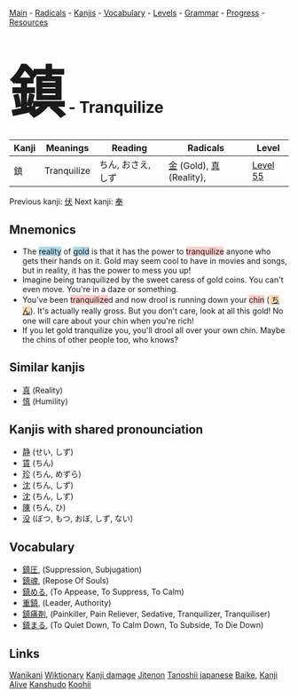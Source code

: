 <style> bigfont {font-size: 100px}</style>
[Main](../README.md) -
[Radicals](../radicals.md) -
[Kanjis](../kanjis.md) -
[Vocabulary](../vocabulary.md) -
[Levels](../levels.md) -
[Grammar](../grammar.md) - 
[Progress](../progress.md) -
[Resources](../resources.md)
# <bigfont> 鎮</bigfont> - Tranquilize 

| Kanji | Meanings | Reading | Radicals | Level |
| --- | --- | --- | --- | --- |
| 鎮 | Tranquilize | ちん, おさえ, しず | [金](../radicals/金.md) (Gold), [真](../radicals/真.md) (Reality),  | [Level 55](../levels/wk_level55.md) |

Previous kanji: [伏](伏.md) Next kanji: [奉](奉.md) 

## Mnemonics
 * The <span style="background-color:#ADD8E6"> reality</span> of <span style="background-color:#ADD8E6"> gold</span> is that it has the power to <span style="background-color:#ffcccb"> tranquilize</span> anyone who gets their hands on it. Gold may seem cool to have in movies and songs, but in reality, it has the power to mess you up!
* Imagine being tranquilized by the sweet caress of gold coins. You can't even move. You're in a daze or something.
* You've been <span style="background-color:#ffcccb"> tranquilize</span>d and now drool is running down your <span style="background-color:#ffcccb"> chin</span> (<span style="background-color:#fed8b1"> [ちん](https://jisho.org/search/ちん)</span>). It's actually really gross. But you don't care, look at all this gold! No one will care about your chin when you're rich!
* If you let gold tranquilize you, you'll drool all over your own chin. Maybe the chins of other people too, who knows?


## Similar kanjis
 * [真](真.md) (Reality)
* [慎](慎.md) (Humility)



## Kanjis with shared pronounciation
 * [静](静.md) (せい, しず)
* [賃](賃.md) (ちん)
* [珍](珍.md) (ちん, めずら)
* [沈](沈.md) (ちん, しず)
* [沈](沈.md) (ちん, しず)
* [陳](陳.md) (ちん, ひ)
* [没](没.md) (ぼつ, もつ, おぼ, しず, ない)



## Vocabulary
 * [鎮圧](../vocabulary/鎮.md), (Suppression, Subjugation)
* [鎮魂](../vocabulary/鎮.md), (Repose Of Souls)
* [鎮める](../vocabulary/鎮.md), (To Appease, To Suppress, To Calm)
* [重鎮](../vocabulary/鎮.md), (Leader, Authority)
* [鎮痛剤](../vocabulary/鎮.md), (Painkiller, Pain Reliever, Sedative, Tranquilizer, Tranquiliser)
* [鎮まる](../vocabulary/鎮.md), (To Quiet Down, To Calm Down, To Subside, To Die Down)




## Links 


[Wanikani](https://www.wanikani.com/kanji/鎮)
[Wiktionary](https://en.wiktionary.org/wiki/鎮)
[Kanji damage](http://www.kanjidamage.com/kanji/search?utf8=✓&q=鎮)
[Jitenon](https://jitenon.com/kanji/鎮)
[Tanoshii japanese](https://www.tanoshiijapanese.com/dictionary/kanji.cfm?k=鎮)
[Baike](https://baike.baidu.com/item/鎮),
[Kanji Alive](https://app.kanjialive.com/鎮)
[Kanshudo](https://www.kanshudo.com/searchmn?q=鎮)
[Koohii](https://kanji.koohii.com/study/kanji/鎮)
